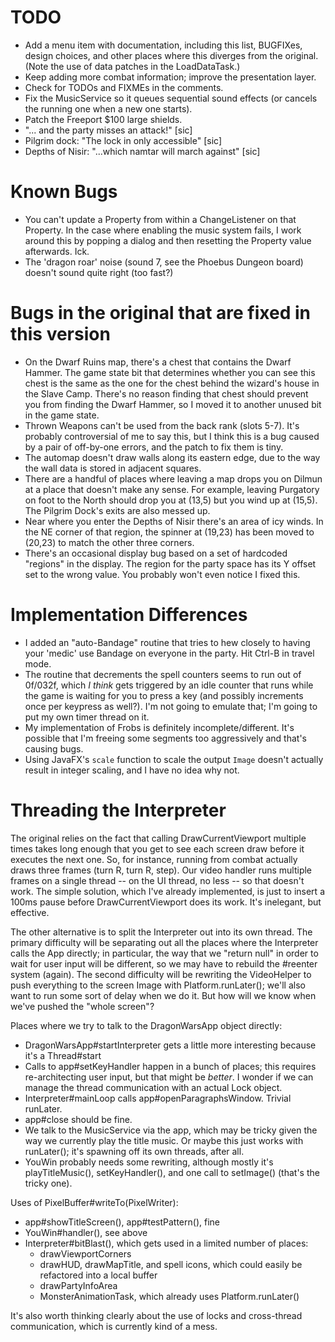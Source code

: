 # TODO

- Add a menu item with documentation, including this list, BUGFIXes, design choices, and other places where this
  diverges from the original. (Note the use of data patches in the LoadDataTask.)
- Keep adding more combat information; improve the presentation layer.
- Check for TODOs and FIXMEs in the comments.
- Fix the MusicService so it queues sequential sound effects (or cancels the running one when a new one starts).
- Patch the Freeport $100 large shields.
- "... and the party  misses an attack!" [sic]
- Pilgrim dock: "The lock in only accessible" [sic]
- Depths of Nisir: "...which namtar will march against" [sic]

# Known Bugs

- You can't update a Property from within a ChangeListener on that Property. In the case where enabling the music 
  system fails, I work around this by popping a dialog and then resetting the Property value afterwards. Ick.
- The 'dragon roar' noise (sound 7, see the Phoebus Dungeon board) doesn't sound quite right (too fast?)

# Bugs in the original that are fixed in this version

- On the Dwarf Ruins map, there's a chest that contains the Dwarf Hammer. The game state bit that determines whether 
  you can see this chest is the same as the one for the chest behind the wizard's house in the Slave Camp. There's 
  no reason finding that chest should prevent you from finding the Dwarf Hammer, so I moved it to another unused bit 
  in the game state.
- Thrown Weapons can't be used from the back rank (slots 5-7). It's probably controversial of me to say this, but I 
  think this is a bug caused by a pair of off-by-one errors, and the patch to fix them is tiny.
- The automap doesn't draw walls along its eastern edge, due to the way the wall data is stored in adjacent squares.
- There are a handful of places where leaving a map drops you on Dilmun at a place that doesn't make any sense. For 
  example, leaving Purgatory on foot to the North should drop you at (13,5) but you wind up at (15,5). The Pilgrim 
  Dock's exits are also messed up.
- Near where you enter the Depths of Nisir there's an area of icy winds. In the NE corner of that region, the 
  spinner at (19,23) has been moved to (20,23) to match the other three corners.
- There's an occasional display bug based on a set of hardcoded "regions" in the display. The region for the party 
  space has its Y offset set to the wrong value. You probably won't even notice I fixed this.

# Implementation Differences

- I added an "auto-Bandage" routine that tries to hew closely to having your 'medic' use Bandage on everyone in the 
  party. Hit Ctrl-B in travel mode.
- The routine that decrements the spell counters seems to run out of 0f/032f, which *I think* gets triggered by an 
  idle counter that runs while the game is waiting for you to press a key (and possibly increments once per keypress 
  as well?). I'm not going to emulate that; I'm going to put my own timer thread on it.
- My implementation of Frobs is definitely incomplete/different. It's possible that I'm freeing some segments too 
  aggressively and that's causing bugs.
- Using JavaFX's `scale` function to scale the output `Image` doesn't actually result in integer scaling, and I 
  have no idea why not.

# Threading the Interpreter

The original relies on the fact that calling DrawCurrentViewport multiple times takes long enough that you get to see
each screen draw before it executes the next one. So, for instance, running from combat actually draws three frames
(turn R, turn R, step). Our video handler runs multiple frames on a single thread -- on the UI thread, no less -- so 
that doesn't work. The simple solution, which I've already implemented, is just to insert a 100ms pause before
DrawCurrentViewport does its work. It's inelegant, but effective.

The other alternative is to split the Interpreter out into its own thread. The primary difficulty will be 
separating out all the places where the Interpreter calls the App directly; in particular, the way that we "return 
null" in order to wait for user input will be different, so we may have to rebuild the #reenter system (again). The 
second difficulty will be rewriting the VideoHelper to push everything to the screen Image with Platform.runLater(); 
we'll also want to run some sort of delay when we do it. But how will we know when we've pushed the "whole screen"? 

Places where we try to talk to the DragonWarsApp object directly:
- DragonWarsApp#startInterpreter gets a little more interesting because it's a Thread#start
- Calls to app#setKeyHandler happen in a bunch of places; this requires re-architecting user input, but that might be 
  *better*. I wonder if we can manage the thread communication with an actual Lock object.
- Interpreter#mainLoop calls app#openParagraphsWindow. Trivial runLater.
- app#close should be fine.
- We talk to the MusicService via the app, which may be tricky given the way we currently play the title music. Or 
  maybe this just works with runLater(); it's spawning off its own threads, after all.
- YouWin probably needs some rewriting, although mostly it's playTitleMusic(), setKeyHandler(), and one call to 
  setImage() (that's the tricky one).

Uses of PixelBuffer#writeTo(PixelWriter):
- app#showTitleScreen(), app#testPattern(), fine
- YouWin#handler(), see above
- Interpreter#bitBlast(), which gets used in a limited number of places:
  - drawViewportCorners
  - drawHUD, drawMapTitle, and spell icons, which could easily be refactored into a local buffer
  - drawPartyInfoArea
  - MonsterAnimationTask, which already uses Platform.runLater()

It's also worth thinking clearly about the use of locks and cross-thread communication, which is currently kind of a 
mess.
